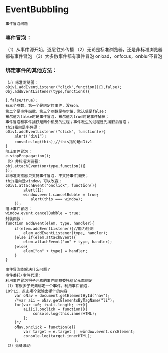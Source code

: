 # EventBubbling
    事件冒泡问题
### 事件冒泡：
（1）从事件源开始，逐层往外传播
（2）无论是标准浏览器，还是非标准浏览器都有事件冒泡
（3）大多数事件都有事件冒泡
    onload，onfocus，onblur不冒泡
### 绑定事件的其他方法：
    （a）标准浏览器：
	oDiv1.addEventListener("click",function(){},false);
    Obj.addEventListener(type,function(){

    },false/true);
    有三个参数，第一个是绑定的事件，没有on，
    第二个是事件函数，第三个参数是布尔值，默认值是false；
    布尔值为false时是事件冒泡，布尔值为true时是事件捕获；
    事件冒泡和事件捕获是两个相反的过程；事件发生的过程是先捕获后冒泡；
    this指向是事件源：
	oDiv1.addEventListener("click", function(e){
	    alert("div1");
	    console.log(this);//this指的是oDiv1
	}
    阻止事件冒泡：
	e.stopPropagation();
    （b）非标准浏览器：
    obj.attachEvent(on+type,function(){
    });
    非标准浏览器只支持事件冒泡，不支持事件捕获；
    this指向是window，可以改变：
	oDiv1.attachEvent("onclick", function(){
            alert(1);
            window.event.cancelBubble = true;
	           alert(this === window);
        });
    阻止事件冒泡：
    window.event.cancelBubble = true;
    封装函数：
	function addEvent(elem, type, handler){
	    if(elem.addEventListener){//能力检测
	        elem.addEventListener(type, handler);
	    }else if(elem.attachEvent){
	        elem.attachEvent("on" + type, handler);
	    }else{
	        elem["on" + type] = handler;
	    }
	}

	事件冒泡能解决什么问题？
    事件委托/事件代理：
    利用事件冒泡把子元素的事件同意委托给父元素绑定
    （1）有很多子元素绑定一个事件，利用事件冒泡，
    10个Li，点击哪个就输出哪个的内容
    	var oNav = document.getElementById("nav");
    	/*var aLi = oNav.getElementsByTagName("li");
    	for(var i=0; i<aLi.length; i++){
    	    aLi[i].onclick = function(){
    	        console.log(this.innerHTML);
    	    };
    	}*/
    	oNav.onclick = function(e){
    	    var target = e.target || window.event.srcElement;
    	    console.log(target.innerHTML);
    	};
    （2）无缝滚动